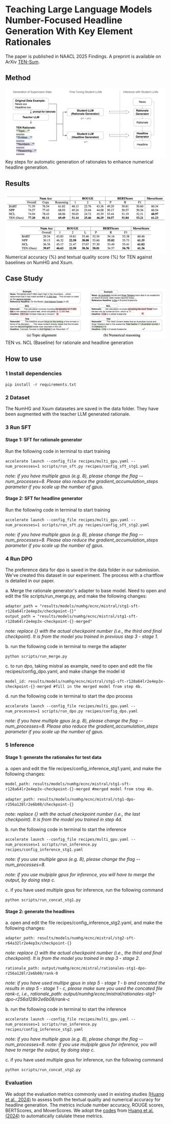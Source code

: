 # Teaching Large Language Models Number-Focused Headline Generation With Key Element Rationales
The paper is published in NAACL 2025 Findings. A preprint is available on ArXiv [TEN-Sum](https://arxiv.org/abs/2502.03129).

## Method
![key steps](figures/key_steps.png)
Key steps for automatic generation of rationales to enhance numerical headline generation.

## Results
![result 1](figures/results_1.png)
![result 2](figures/results_2.png)
Numerical accuracy (%) and textual quality score (%) for TEN against baselines on NumHG and Xsum.

## Case Study
![case study](figures/case_study.png)
TEN vs. NCL (Baseline) for rationale and headline generation

## How to use

### 1 Install dependencies

    pip install -r requirements.txt

### 2 Dataset

The NumHG and Xsum datasetes are saved in the data folder. They have been augmented with the teacher LLM generated rationale.

### 3 Run SFT

#### Stage 1: SFT for rationale generator

Run the following code in terminal to start training

    accelerate launch --config_file recipes/multi_gpu.yaml --num_processes=1 scripts/run_sft.py recipes/config_sft_stg1.yaml
    
*note: if you have multiple gpus (e.g. 8), please change the flag --num_processes=8. Please also reduce the gradient_accumulation_steps parameter if you scale up the number of gpus.*

#### Stage 2: SFT for headline generator

Run the following code in terminal to start training

    accelerate launch --config_file recipes/multi_gpu.yaml --num_processes=1 scripts/run_sft.py recipes/config_sft_stg2.yaml
    
*note: if you have multiple gpus (e.g. 8), please change the flag --num_processes=8. Please also reduce the gradient_accumulation_steps parameter if you scale up the number of gpus.*


### 4 Run DPO
   
The preference data for dpo is saved in the data folder in our submission. We've created this dataset in our experiment. The process with a chartflow is detailed in our paper.

a. Merge the rationale generator's adapter to base model. Need to open and edit the file scripts/run_merge.py, and make the following changes:

    adapter_path = "results/models/numhg/ecnc/mistral/stg1-sft-r128a64lr2e4ep3x/checkpoint-{}" 
    output_path = "results/models/numhg/ecnc/mistral/stg1-sft-r128a64lr2e4ep3x-checkpoint-{}-merged"

*note: replace {} with the actual checkpoint number (i.e., the third and final checkpoint). It is from the model you trained in previous step 3 - stage 1.*

b. run the following code in terminal to merge the adapter

    python scripts/run_merge.py

c. to run dpo, taking mistral as example, need to open and edit the file recipes/config_dpo.yaml, and make change the model id

    model_id: results/models/numhg/ecnc/mistral/stg1-sft-r128a64lr2e4ep3x-checkpoint-{}-merged #fill in the merged model from step 4b.

d. run the following code in terminal to start the dpo process

    accelerate launch --config_file recipes/multi_gpu.yaml --num_processes=1 scripts/run_dpo.py recipes/config_dpo.yaml
    
*note: if you have multiple gpus (e.g. 8), please change the flag --num_processes=8. Please also reduce the gradient_accumulation_steps parameter if you scale up the number of gpus.*

### 5 Inference
   
#### Stage 1: generate the rationales for test data

a. open and edit the file recipes/config_inference_stg1.yaml, and make the following changes:
    
    model_path: results/models/numhg/ecnc/mistral/stg1-sft-r128a64lr2e4ep3x-checkpoint-{}-merged #merged model from step 4b.
    
    adapter_path: results/models/numhg/ecnc/mistral/stg1-dpo-r256a128lr2e6b08/checkpoint-{} 
    
*note: replace {} with the actual checkpoint number (i.e., the last checkpoint). It is from the model you trained in step 4d.*


b. run the following code in terminal to start the inference

    accelerate launch --config_file recipes/multi_gpu.yaml --num_processes=1 scripts/run_inference.py recipes/config_inference_stg1.yaml
    
*note: if you use multiple gpus (e.g. 8), please change the flag --num_processes=8.*
    
*note: if you use mulpiple gpus for inference, you will have to merge the output, by doing step c.*

c. if you have used multiple gpus for inference, run the following command

    python scripts/run_concat_stg1.py

#### Stage 2: generate the headlines

a. open and edit the file recipes/config_inference_stg2.yaml, and make the following changes:

    adapter_path: results/models/numhg/ecnc/mistral/stg2-sft-r64a32lr2e4ep3x/checkpoint-{} 
    
*note: replace {} with the actual checkpoint number (i.e., the third and final checkpoint). It is from the model you trained in step 3 - stage 2.*
    
    rationale_path: output/numhg/ecnc/mistral/rationales-stg1-dpo-r256a128lr2e6b08/rank-0 
    
*note: if you have used multipe gpus in step 5 - stage 1 - b and concated the results in step 5 - stage 1 - c, please make sure you used the concated file rank-c, i.e., rationale_path: output/numhg/ecnc/mistral/rationales-stg1-dpo-r256a128lr2e6b08/rank-c*

b. run the following code in terminal to start the inference

    accelerate launch --config_file recipes/multi_gpu.yaml --num_processes=1 scripts/run_inference.py recipes/config_inference_stg2.yaml
    
*note: if you have multiple gpus (e.g. 8), please change the flag --num_processes=8.*
*note: if you use mulpiple gpus for inference, you will have to merge the output, by doing step c.*

c. if you have used multiple gpus for inference, run the following command

    python scripts/run_concat_stg2.py


### Evaluation

We adopt the evaluation metrics commonly used in existing studies [(Huang et al., 2024)](http://arxiv.org/abs/2309.01455) to assess both the textual quality and numerical accuracy for headline generation. The metrics include number accuracy, ROUGE scores, BERTScores, and MoverScores. We adopt the [codes](https://github.com/ChunJiChen/NumEval_Evaluation) from [Huang et al. (2024)](http://arxiv.org/abs/2309.01455) to automatically calulate these metrics. 









